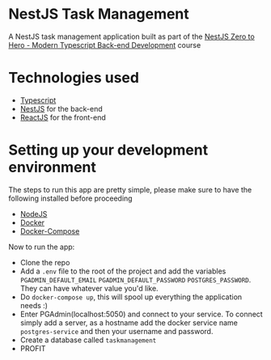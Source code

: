 <h1>NestJS Task Management</h1>
<p>A NestJS task management application built as part of the <a href="https://www.udemy.com/course/nestjs-zero-to-hero/">NestJS Zero to Hero - Modern Typescript Back-end Development</a> course</p>
<h1>Technologies used</h1>
<ul>
  <li><a href="https://www.typescriptlang.org/">Typescript</a></li>
  <li><a href="https://nestjs.com/">NestJS</a> for the back-end</li>
  <li><a href="https://reactjs.org/">ReactJS</a> for the front-end</li>
</ul>

<h1>Setting up your development environment</h1>
<p>The steps to run this app are pretty simple, please make sure to have the following installed before proceeding</p>
<ul>
  <li><a href="https://nodejs.org/">NodeJS</a></li>
  <li><a href="https://www.docker.com/">Docker</a></li>
  <li><a href="https://docs.docker.com/compose/">Docker-Compose</a></li>
</ul>

<p>Now to run the app:</p>
<ul>
  <li>Clone the repo</li>
  <li>Add a <code>.env</code> file to the root of the project and add the variables <code>PGADMIN_DEFAULT_EMAIL</code> <code>PGADMIN_DEFAULT_PASSWORD</code> <code>POSTGRES_PASSWORD</code>. They can have whatever value you'd like.</li>
  <li>Do <code>docker-compose up</code>, this will spool up everything the application needs :)</li>
  <li>Enter PGAdmin(localhost:5050) and connect to your service. To connect simply add a server, as a hostname add the docker service name <code>postgres-service</code> and then your username and password.</li>
  <li>Create a database called <code>taskmanagement</code></li>
  <li>PROFIT</li>
</ul>
